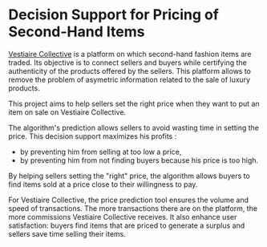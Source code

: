 # Decision Support for Pricing of Second-Hand Items

[Vestiaire Collective](https://fr.vestiairecollective.com/) is a platform on which second-hand fashion items are traded. Its objective is to connect sellers and buyers while certifying the authenticity of the products offered by the sellers. This platform allows to remove the problem of asymetric information related to the sale of luxury products.

This project aims to help sellers set the right price when they want to put an item on sale on Vestiaire Collective. 

The algorithm's prediction allows sellers to avoid wasting time in setting the price. This decision support maximizes his profits :
- by preventing him from selling at too low a price, 
- by preventing him from not finding buyers because his price is too high.

By helping sellers setting the "right" price, the algorithm allows buyers to find items sold at a price close to their willingness to pay.

For Vestiaire Collective, the price prediction tool ensures the volume and speed of transactions. The more transactions there are on the platform, the more commissions Vestiaire Collective receives. It also enhance user satisfaction: buyers find items that are priced to generate a surplus and sellers save time selling their items.
